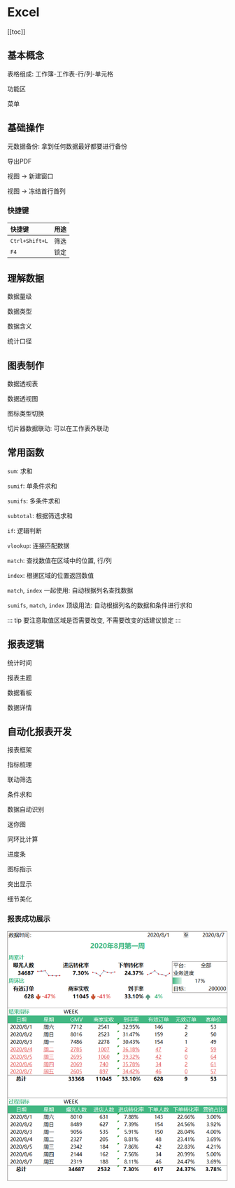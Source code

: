 # Excel

[[toc]]

## 基本概念

表格组成: 工作簿-工作表-行/列-单元格

功能区

菜单


## 基础操作

元数据备份: 拿到任何数据最好都要进行备份

导出PDF


视图 -> 新建窗口

视图 -> 冻结首行首列


### 快捷键

| 快捷键 | 用途 |
|:---|:---|
| `Ctrl+Shift+L` | 筛选 |
| `F4` | 锁定 |


## 理解数据

数据量级

数据类型

数据含义

统计口径


## 图表制作

数据透视表

数据透视图

图标类型切换

切片器数据联动: 可以在工作表外联动


## 常用函数

`sum`: 求和

`sumif`: 单条件求和

`sumifs`: 多条件求和

`subtotal`: 根据筛选求和

`if`: 逻辑判断

`vlookup`: 连接匹配数据

`match`: 查找数值在区域中的位置, 行/列

`index`: 根据区域的位置返回数值

`match`, `index` 一起使用: 自动根据列名查找数据

`sumifs`, `match`, `index` 顶级用法: 自动根据列名的数据和条件进行求和

::: tip
要注意取值区域是否需要改变, 不需要改变的话建议锁定
:::


## 报表逻辑

统计时间

报表主题

数据看板

数据详情


## 自动化报表开发

报表框架

指标梳理

联动筛选

条件求和

数据自动识别

迷你图

同环比计算

进度条

图标指示

突出显示

细节美化


### 报表成功展示

![An image](../../assets/images/Excel%E5%91%A8%E6%8A%A5%E6%A0%B7%E4%BE%8B.png)
